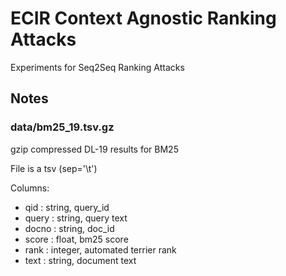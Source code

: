 # ECIR Context Agnostic Ranking Attacks
Experiments for Seq2Seq Ranking Attacks

## Notes

### data/bm25_19.tsv.gz

gzip compressed DL-19 results for BM25 

File is a tsv (sep='\t')

Columns:
* qid : string, query_id
* query : string, query text
* docno : string, doc_id
* score : float, bm25 score
* rank : integer, automated terrier rank
* text : string, document text
